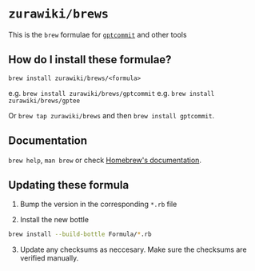 # `zurawiki/brews`

This is the `brew` formulae for [`gptcommit`](https://github.com/zurawiki/gptcommit) and other tools


## How do I install these formulae?

`brew install zurawiki/brews/<formula>`

e.g. `brew install zurawiki/brews/gptcommit`
e.g. `brew install zurawiki/brews/gptee`

Or `brew tap zurawiki/brews` and then `brew install gptcommit`.

## Documentation

`brew help`, `man brew` or check [Homebrew's documentation](https://docs.brew.sh).


## Updating these formula

1. Bump the version in the corresponding `*.rb` file

2. Install the new bottle
```sh
brew install --build-bottle Formula/*.rb
```

3. Update any checksums as neccesary. Make sure the checksums are verified manually.
